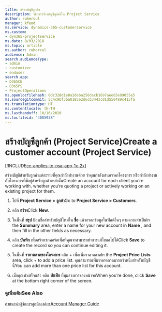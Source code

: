 ```yaml
---
title: สร้างบัญชีลูกค้า
description: วิธีการสร้างบัญชีลูกค้าใน Project Service
author: ruhercul
manager: kfend
ms.service: dynamics-365-customerservice
ms.custom:
- dyn365-projectservice
ms.date: 8/03/2018
ms.topic: article
ms.author: ruhercul
audience: Admin
search.audienceType:
- admin
- customizer
- enduser
search.app:
- D365CE
- D365PS
- ProjectOperations
ms.openlocfilehash: 0dc328d1e0a2deba256dacb1697aee65e89055e5
ms.sourcegitcommit: 5c4c9bf3ba018562d6cb3443c01d550489c415fa
ms.translationtype: HT
ms.contentlocale: th-TH
ms.lasthandoff: 10/16/2020
ms.locfileid: "4085938"
---
```

# <a name="create-a-customer-account-project-service"></a><span data-ttu-id="82577-103">สร้างบัญชีลูกค้า (Project Service)</span><span class="sxs-lookup"><span data-stu-id="82577-103">Create a customer account (Project Service)</span></span>

[!INCLUDE[cc-applies-to-psa-app-1x-2x](../includes/cc-applies-to-psa-app-1x-2x.md)]

<span data-ttu-id="82577-104">สร้างบัญชีสำหรับลูกค้าแต่ละรายที่คุณกำลังทำงานด้วย ว่าคุณกำลังเสนอราคาโครงการ หรือกำลังทำงานกับโครงการที่มีอยู่สำหรับลูกค้าเหล่านั้น</span><span class="sxs-lookup"><span data-stu-id="82577-104">Create an account for each client you’re working with, whether you’re quoting a project or actively working on an existing project for them.</span></span>  
  
1.  <span data-ttu-id="82577-105">ไปที่ **Project Service > ลูกค้า**</span><span class="sxs-lookup"><span data-stu-id="82577-105">Go to **Project Service > Customers**.</span></span>  
  
2.  <span data-ttu-id="82577-106">คลิก **สร้าง**</span><span class="sxs-lookup"><span data-stu-id="82577-106">Click **New**.</span></span>  
  
3.  <span data-ttu-id="82577-107">ในพื้นที่ **สรุป** ป้อนชื่อสำหรับบัญชีใหม่ใน **ชื่อ** แล้วกรอกข้อมูลในฟิลด์อื่นๆ ตามความจำเป็น</span><span class="sxs-lookup"><span data-stu-id="82577-107">In the **Summary** area, enter a name for your new account in **Name** , and then fill in the other fields as necessary.</span></span>  
  
4.  <span data-ttu-id="82577-108">คลิก **บันทึก** เพื่อสร้างเรกคอร์ดเพื่อที่คุณจะสามารถทำการแก้ไขตอไปได้</span><span class="sxs-lookup"><span data-stu-id="82577-108">Click **Save** to create the record so you can continue editing it.</span></span>  
  
5.  <span data-ttu-id="82577-109">ในพื้นที่ **ราคาตลาดของโครงการ** คลิก + เพื่อเพิ่มราคาตลาด</span><span class="sxs-lookup"><span data-stu-id="82577-109">In the **Project Price Lists** area, click + to add a price list.</span></span> <span data-ttu-id="82577-110">คุณสามารถเพิ่มราคาตลาดมากกว่าหนึ่งสำหรับบัญชีนี้</span><span class="sxs-lookup"><span data-stu-id="82577-110">You can add more than one price list for this account.</span></span>  
  
6.  <span data-ttu-id="82577-111">เมื่อคุณทำเสร็จแล้ว คลิก **บันทึก** ที่มุมล่างขวาของหน้าจอ</span><span class="sxs-lookup"><span data-stu-id="82577-111">When you’re done, click **Save** at the bottom right corner of the screen.</span></span>  
  
### <a name="see-also"></a><span data-ttu-id="82577-112">ดูเพิ่มเติม</span><span class="sxs-lookup"><span data-stu-id="82577-112">See Also</span></span>  
 [<span data-ttu-id="82577-113">คำแนะนำผู้จัดการลูกค้าองค์กร</span><span class="sxs-lookup"><span data-stu-id="82577-113">Account Manager Guide</span></span>](../psa/account-manager-guide.md)
